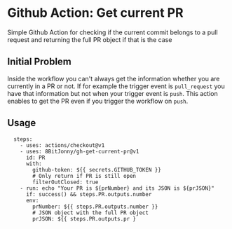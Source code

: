 # Github Action: Get current PR

Simple Github Action for checking if the current commit belongs to a pull request and returning the full PR object if that is the case

## Initial Problem

Inside the workflow you can't always get the information whether you are currently in a PR or not. If for example the trigger event is `pull_request` you have that
information but not when your trigger event is `push`. This action enables to get the PR even if you trigger the workflow on `push`.

## Usage

```
  steps:
    - uses: actions/checkout@v1
    - uses: 8BitJonny/gh-get-current-pr@v1
      id: PR
      with:
        github-token: ${{ secrets.GITHUB_TOKEN }}
        # Only return if PR is still open
        filterOutClosed: true
    - run: echo "Your PR is ${prNumber} and its JSON is ${prJSON}"
      if: success() && steps.PR.outputs.number
      env:
        prNumber: ${{ steps.PR.outputs.number }}
        # JSON object with the full PR object
        prJSON: ${{ steps.PR.outputs.pr }
```

